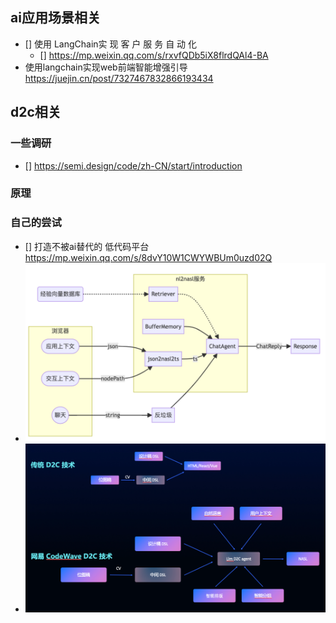 ## ai应用场景相关  

- [] 使用 LangChain实 现 客 户 服 务 自 动 化
  - [] https://mp.weixin.qq.com/s/rxvfQDb5iX8flrdQAl4-BA
- 使用langchain实现web前端智能增强引导
  https://juejin.cn/post/7327467832866193434

  
## d2c相关 
### 一些调研
- [] https://semi.design/code/zh-CN/start/introduction

### 原理


### 自己的尝试


- [] 打造不被ai替代的 低代码平台 https://mp.weixin.qq.com/s/8dvY10W1CWYWBUm0uzd02Q
 - ![对话式的需求分析智能体架构](image.png)
 - ![CodeWave 结合传统 D2C 技术的设计](image-1.png)